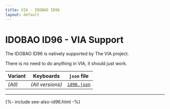 ```yaml
---
title: VIA - IDOBAO ID96
layout: default
---
```


# IDOBAO ID96 - VIA Support

<div class="border border-info border-4 bg-info bg-opacity-25 rounded-3 p-3 mb-3">
  <i class="fas fa-info-circle text-info"></i> The IDOBAO ID96 is natively supported by The VIA project.

  There is no need to do anything in VIA, it should just work.
</div>


| Variant | Keyboards        | `json` file |
|---------|------------------|-------------|
| *(All)* | *(All versions)* | [<i class="fab fa-github-alt"></i> `id96.json`](https://github.com/the-via/keyboards/blob/master/src/idobao/id96/id96.json) |


---

{%- include see-also-id96.html -%}
